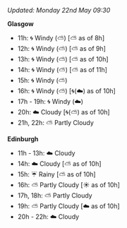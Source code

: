 *Updated: Monday 22nd May 09:30*

**Glasgow**

* 11h: :cyclone: Windy (:partly_sunny:) [:partly_sunny: as of 8h]
* 12h: :cyclone: Windy (:partly_sunny:) [:partly_sunny: as of 9h]
* 13h: :cyclone: Windy (:partly_sunny:) [:partly_sunny: as of 10h]
* 14h: :cyclone: Windy (:partly_sunny:) [:partly_sunny: as of 11h]
* 15h: :cyclone: Windy (:partly_sunny:)
* 16h: :cyclone: Windy (:partly_sunny:) [:cyclone:(:cloud:) as of 10h]
* 17h - 19h: :cyclone: Windy (:cloud:)
* 20h: :cloud: Cloudy [:cyclone:(:partly_sunny:) as of 10h]
* 21h, 22h: :partly_sunny: Partly Cloudy

**Edinburgh**

* 11h - 13h: :cloud: Cloudy
* 14h: :cloud: Cloudy [:partly_sunny: as of 10h]
* 15h: :umbrella: Rainy [:partly_sunny: as of 10h]
* 16h: :partly_sunny: Partly Cloudy [:sunny: as of 10h]
* 17h, 18h: :partly_sunny: Partly Cloudy
* 19h: :partly_sunny: Partly Cloudy [:cloud: as of 10h]
* 20h - 22h: :cloud: Cloudy

